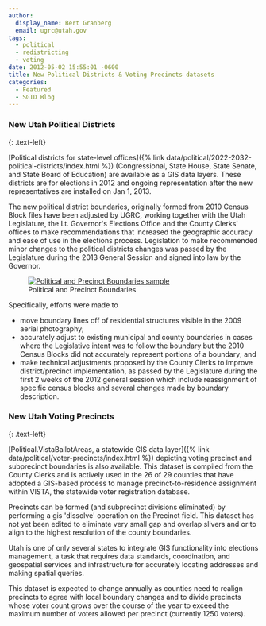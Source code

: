 ```yaml
---
author:
  display_name: Bert Granberg
  email: ugrc@utah.gov
tags:
  - political
  - redistricting
  - voting
date: 2012-05-02 15:55:01 -0600
title: New Political Districts & Voting Precincts datasets
categories:
  - Featured
  - SGID Blog
---
```

### New Utah Political Districts
{: .text-left}

[Political districts for state-level offices]({% link data/political/2022-2032-political-districts/index.html %}) (Congressional, State House, State Senate, and State Board of Education) are available as a GIS data layers. These districts are for elections in 2012 and ongoing representation after the new representatives are installed on Jan 1, 2013.

The new political district boundaries, originally formed from 2010 Census Block files have been adjusted by UGRC, working together with the Utah Legislature, the Lt. Governor's Elections Office and the County Clerks' offices to make recommendations that increased the geographic accuracy and ease of use in the elections process. Legislation to make recommended minor changes to the political districts changes was passed by the Legislature during the 2013 General Session and signed into law by the Governor.

<figure class="caption caption--right">
  <a href="{% link images/political12.png %}">
    <img class="caption__image" title="Political and Precinct Boundaries sample" src="{% link images/political12-300x261.png %}" />
  </a>
  <figcaption class="caption__text">Political and Precinct Boundaries</figcaption>
</figure>

Specifically, efforts were made to

- move boundary lines off of residential structures visible in the 2009 aerial photography;
- accurately adjust to existing municipal and county boundaries in cases where the Legislative intent was to follow the boundary but the 2010 Census Blocks did not accurately represent portions of a boundary; and
- make technical adjustments proposed by the County Clerks to improve district/precinct implementation, as passed by the Legislature during the first 2 weeks of the 2012 general session which include reassignment of specific census blocks and several changes made by boundary description.

### New Utah Voting Precincts
{: .text-left}

[Political.VistaBallotAreas, a statewide GIS data layer]({% link data/political/voter-precincts/index.html %}) depicting voting precinct and subprecinct boundaries is also available. This dataset is compiled from the County Clerks and is actively used in the 26 of 29 counties that have adopted a GIS-based process to manage precinct-to-residence assignment within VISTA, the statewide voter registration database.

Precincts can be formed (and subprecinct divisions eliminated) by performing a gis 'dissolve' operation on the Precinct field. This dataset has not yet been edited to eliminate very small gap and overlap slivers and or to align to the highest resolution of the county boundaries.

Utah is one of only several states to integrate GIS functionality into elections management, a task that requires data standards, coordination, and geospatial services and infrastructure for accurately locating addresses and making spatial queries.

This dataset is expected to change annually as counties need to realign precincts to agree with local boundary changes and to divide precincts whose voter count grows over the course of the year to exceed the maximum number of voters allowed per precinct (currently 1250 voters).
